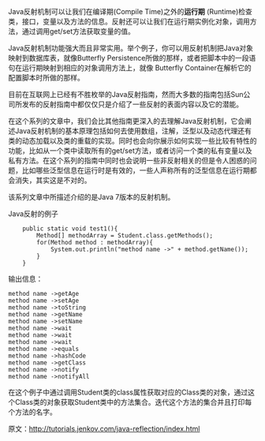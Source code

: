 Java反射机制可以让我们在编译期(Compile Time)之外的**运行期** (Runtime)检查类，接口，变量以及方法的信息。反射还可以让我们在运行期实例化对象，调用方法，通过调用get/set方法获取变量的值。

Java反射机制功能强大而且非常实用。举个例子，你可以用反射机制把Java对象映射到数据库表，就像Butterfly Persistence所做的那样，或者把脚本中的一段语句在运行期映射到相应的对象调用方法上，就像 Butterfly Container在解析它的配置脚本时所做的那样。

目前在互联网上已经有不胜枚举的Java反射指南，然而大多数的指南包括Sun公司所发布的反射指南中都仅仅只是介绍了一些反射的表面内容以及它的潜能。

在这个系列的文章中，我们会比其他指南更深入的去理解Java反射机制，它会阐述Java反射机制的基本原理包括如何去使用数组，注解，泛型以及动态代理还有类的动态加载以及类的重载的实现。同时也会向你展示如何实现一些比较有特性的功能，比如从一个类中读取所有的get/set方法，或者访问一个类的私有变量以及私有方法。在这个系列的指南中同时也会说明一些非反射相关的但是令人困惑的问题，比如哪些泛型信息在运行时是有效的，一些人声称所有的泛型信息在运行期都会消失，其实这是不对的。

该系列文章中所描述介绍的是Java 7版本的反射机制。

Java反射的例子
```
    public static void test1(){
        Method[] methodArray = Student.class.getMethods();
        for(Method method : methodArray){
            System.out.println("method name ->" + method.getName());
        }
    }
```    
输出信息：
```
method name ->getAge
method name ->setAge
method name ->toString
method name ->getName
method name ->setName
method name ->wait
method name ->wait
method name ->wait
method name ->equals
method name ->hashCode
method name ->getClass
method name ->notify
method name ->notifyAll
```
在这个例子中通过调用Student类的class属性获取对应的Class类的对象，通过这个Class类的对象获取Student类中的方法集合。迭代这个方法的集合并且打印每个方法的名字。



原文：http://tutorials.jenkov.com/java-reflection/index.html

